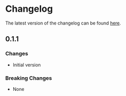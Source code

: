 # Changelog

The latest version of the changelog can be found [here](https://github.com/Azure/bicep-registry-modules/blob/main/avm/ptn/app-service-lza/hosting-environment/CHANGELOG.md).

## 0.1.1

### Changes

- Initial version

### Breaking Changes

- None
